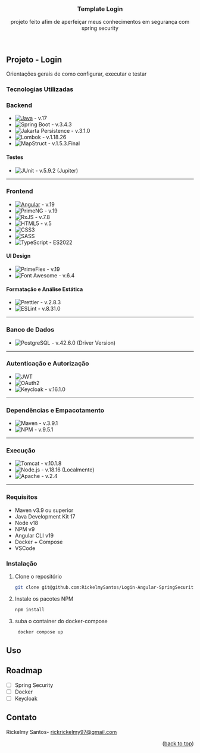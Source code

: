 <!-- PROJECT LOGO -->
<!-- <br />
<div align="center">
  <a href="https://github.com/github_username/repo_name">
    <img src="images/logo.png" alt="Logo" width="80" height="80">
  </a> -->

<h3 align="center">Template Login</h3>

  <p align="center">
    projeto feito afim de aperfeiçar meus conhecimentos em segurança com spring security
    <br />
    <br />
    <br />
    <!-- <a href="https://github.com/github_username/repo_name">View Demo</a>
    &middot;
    <a href="https://github.com/github_username/repo_name/issues/new?labels=bug&template=bug-report---.md">Report Bug</a>
    &middot;
    <a href="https://github.com/github_username/repo_name/issues/new?labels=enhancement&template=feature-request---.md">Request Feature</a> -->
  </p>
</div>

<!-- TABLE OF CONTENTS -->
<!-- <details>
  <summary>Table of Contents</summary>
  <ol>
    <li>
      <a href="#about-the-project">About The Project</a>
      <ul>
        <li><a href="#built-with">Built With</a></li>
      </ul>
    </li>
    <li>
      <a href="#getting-started">Getting Started</a>
      <ul>
        <li><a href="#prerequisites">Prerequisites</a></li>
        <li><a href="#installation">Installation</a></li>
      </ul>
    </li>
    <li><a href="#usage">Usage</a></li>
    <li><a href="#roadmap">Roadmap</a></li>
    <li><a href="#contributing">Contributing</a></li>
    <li><a href="#license">License</a></li>
    <li><a href="#contact">Contact</a></li>
    <li><a href="#acknowledgments">Acknowledgments</a></li>
  </ol>
</details> -->

<!-- ABOUT THE PROJECT -->

## Projeto - Login

Orientações gerais de como configurar, executar e testar

### Tecnologias Utilizadas

### **Backend**

- [![Java](https://img.shields.io/badge/Java-ED8B00?style=for-the-badge&logo=openjdk&logoColor=white)](https://www.java.com) - v.17
- ![Spring Boot](https://img.shields.io/badge/Spring%20Boot-6DB33F?style=for-the-badge&logo=spring-boot&logoColor=white) - v.3.4.3
- ![Jakarta Persistence](https://img.shields.io/badge/Jakarta%20Persistence-007396?style=for-the-badge&logo=jakartaee&logoColor=white) - v.3.1.0
- ![Lombok](https://img.shields.io/badge/Lombok-CA2136?style=for-the-badge&logo=lombok&logoColor=white) - v.1.18.26
- ![MapStruct](https://img.shields.io/badge/MapStruct-6DB33F?style=for-the-badge&logo=mapstruct&logoColor=white) - v.1.5.3.Final

#### **Testes**

- ![JUnit](https://img.shields.io/badge/JUnit-25A162?style=for-the-badge&logo=junit5&logoColor=white) - v.5.9.2 (Jupiter)

---

### **Frontend**

- [![Angular](https://img.shields.io/badge/Angular-DD0031?style=for-the-badge&logo=angular&logoColor=white)](https://angular.io) - v.19
- ![PrimeNG](https://img.shields.io/badge/PrimeNG-4479A1?style=for-the-badge&logo=primeng&logoColor=white) - v.19
- ![RxJS](https://img.shields.io/badge/RxJS-B7178C?style=for-the-badge&logo=reactivex&logoColor=white) - v.7.8
- ![HTML5](https://img.shields.io/badge/HTML5-E34F26?style=for-the-badge&logo=html5&logoColor=white) - v.5
- ![CSS3](https://img.shields.io/badge/CSS3-1572B6?style=for-the-badge&logo=css3&logoColor=white)
- ![SASS](https://img.shields.io/badge/SASS-CC6699?style=for-the-badge&logo=sass&logoColor=white)
- ![TypeScript](https://img.shields.io/badge/TypeScript-007ACC?style=for-the-badge&logo=typescript&logoColor=white) - ES2022

#### **UI Design**

- ![PrimeFlex](https://img.shields.io/badge/PrimeFlex-4A90E2?style=for-the-badge&logo=primeflex&logoColor=white) - v.19
- ![Font Awesome](https://img.shields.io/badge/Font%20Awesome-339AF0?style=for-the-badge&logo=font-awesome&logoColor=white) - v.6.4

#### **Formatação e Análise Estática**

- ![Prettier](https://img.shields.io/badge/Prettier-F7B93E?style=for-the-badge&logo=prettier&logoColor=white) - v.2.8.3
- ![ESLint](https://img.shields.io/badge/ESLint-4B32C3?style=for-the-badge&logo=eslint&logoColor=white) - v.8.31.0

---

### **Banco de Dados**

- ![PostgreSQL](https://img.shields.io/badge/PostgreSQL-316192?style=for-the-badge&logo=postgresql&logoColor=white) - v.42.6.0 (Driver Version)

---

### **Autenticação e Autorização**

- ![JWT](https://img.shields.io/badge/JWT-000000?style=for-the-badge&logo=jsonwebtokens&logoColor=white)
- ![OAuth2](https://img.shields.io/badge/OAuth2-3F3F3F?style=for-the-badge&logo=oauth&logoColor=white)
- ![Keycloak](https://img.shields.io/badge/Keycloak-35495E?style=for-the-badge&logo=keycloak&logoColor=white) - v.16.1.0

---

### **Dependências e Empacotamento**

- ![Maven](https://img.shields.io/badge/Maven-C71A36?style=for-the-badge&logo=apachemaven&logoColor=white) - v.3.9.1
- ![NPM](https://img.shields.io/badge/NPM-CB3837?style=for-the-badge&logo=npm&logoColor=white) - v.9.5.1

---

### **Execução**

- ![Tomcat](https://img.shields.io/badge/Tomcat-F8DC75?style=for-the-badge&logo=apachetomcat&logoColor=black) - v.10.1.8
- ![Node.js](https://img.shields.io/badge/Node.js-339933?style=for-the-badge&logo=node.js&logoColor=white) - v.18.16 (Localmente)
- ![Apache](https://img.shields.io/badge/Apache-D42029?style=for-the-badge&logo=apache&logoColor=white) - v.2.4

---

### Requisitos

- Maven v3.9 ou superior
- Java Development Kit 17
- Node v18
- NPM v9
- Angular CLI v19
- Docker + Compose
- VSCode

### Instalação

1. Clone o repositório
   ```sh
   git clone git@github.com:RickelmySantos/Login-Angular-SpringSecurity.git
   ```
2. Instale os pacotes NPM
   ```sh
   npm install
   ```
3. suba o container do docker-compose
   ```js
    docker compose up
   ```

<!-- Exemplos de Uso -->

## Uso

<!--  -->

<!-- ROADMAP -->

## Roadmap

- [ ] Spring Security
- [ ] Docker
- [ ] Keycloak

<!-- Contato -->

## Contato

Rickelmy Santos- rickrickelmy97@gmail.com

<p align="right">(<a href="#readme-top">back to top</a>)</p>
